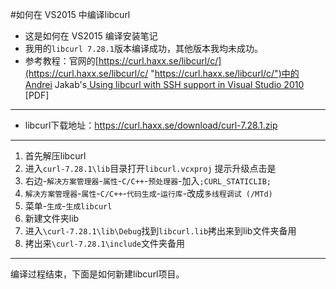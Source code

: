 #如何在 VS2015 中编译libcurl
- 这是如何在 VS2015 编译安装笔记
- 我用的`libcurl 7.28.1`版本编译成功，其他版本我均未成功。
- 参考教程：官网的[https://curl.haxx.se/libcurl/c/](https://curl.haxx.se/libcurl/c/ "https://curl.haxx.se/libcurl/c/")中的Andrei Jakab's[ Using libcurl with SSH support in Visual Studio 2010](https://curl.haxx.se/libcurl/c/Using-libcurl-with-SSH-support-in-Visual-Studio-2010.pdf " Using libcurl with SSH support in Visual Studio 2010") [PDF]

------------

- libcurl下载地址：https://curl.haxx.se/download/curl-7.28.1.zip


------------
1. 首先解压libcurl
2. 进入`curl-7.28.1\lib`目录打开`libcurl.vcxproj`
   提示升级点击是
3. 右边-`解决方案管理器`-`属性`-`C/C++`-`预处理器`-加入`;CURL_STATICLIB;`
4. `解决方案管理器`-`属性`-`C/C++`-`代码生成`-`运行库`-改成`多线程调试 (/MTd)`
5. 菜单-`生成`-`生成libcurl`
6. 新建文件夹lib 
7. 进入`\curl-7.28.1\lib\Debug`找到`libcurl.lib`拷出来到lib文件夹备用
8. 拷出来`\curl-7.28.1\include`文件夹备用

------------

编译过程结束，下面是如何新建libcurl项目。
